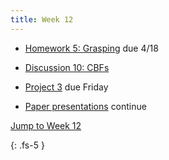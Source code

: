 ```yaml
---
title: Week 12
---
```


- [Homework 5: Grasping](https://ucb-ee106.github.io/106b-sp23site/assets/hw/Homework_5__Grasping.pdf) due 4/18

- [Discussion 10: CBFs](https://ucb-ee106.github.io/106b-sp23site/assets/disc/Discussion_10_Control_Barrier_Functions.pdf)

- [Project 3](https://ucb-ee106.github.io/106b-sp23site/assets/proj/proj3.pdf) due Friday

- [Paper presentations](https://docs.google.com/spreadsheets/d/1R_x_skHDTk3o6-p1RcqvzdAZNXh3GBEzwrG-fD-mpQ0/edit#gid=490407880) continue

<a href="#Week12">Jump to Week 12 </a>

{: .fs-5 }
